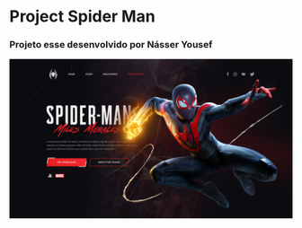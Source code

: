 <h1> Project Spider Man </h1>
<h3> Projeto esse desenvolvido por <a src="https://www.instagram.com/nasser.yousefali/">Násser Yousef</a></h3>
<img src="img/COVER.PNG"/>
